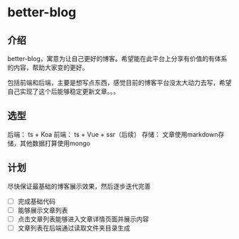 # better-blog

## 介绍
better-blog，寓意为让自己更好的博客。希望能在此平台上分享有价值的有体系的内容，帮助大家变的更好。

包括前端和后端，主要是想写点东西，感觉目前的博客平台没太大动力去写，希望自己实现了这个后能够稳定更新文章。。。

## 选型

后端： ts + Koa
前端： ts + Vue + ssr（后续）
存储： 文章使用markdown存储，其他数据打算使用mongo

## 计划

尽快保证最基础的博客展示效果，然后逐步迭代完善

- [ ] 完成基础代码
- [ ] 能够展示文章列表
- [ ] 点击文章列表能够进入文章详情页面并展示内容
- [ ] 文章列表在后端通过读取文件夹目录生成
